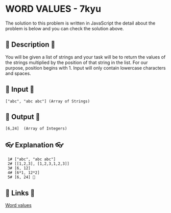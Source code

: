 # WORD VALUES - 7kyu

The solution to this problem is written in JavaScript the detail about the problem is below and you can check the solution above.

## 💬 Description 💬

You will be given a list of strings and your task will be to return the values of the strings multiplied by the position of that string in the list. For our purpose, position begins with 1.
Input will only contain lowercase characters and spaces.

## 🥚 Input 🥚

```
["abc", "abc abc"] (Array of Strings)
```

## 🐣 Output 🐣

```
[6,24]  (Array of Integers)
```

## 👓 Explanation 👓

```
 1# ["abc", "abc abc"]
 2# [[1,2,3], [1,2,3,1,2,3]]
 3# [6, 12]
 4# [6*1, 12*2]
 5# [6, 24] 🎉
```

## 🔗 Links 🔗

[Word values](https://www.codewars.com/kata/598d91785d4ce3ec4f000018)
